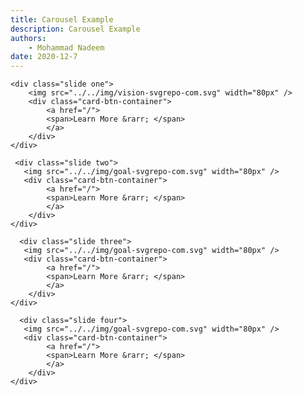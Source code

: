 ```yaml
---
title: Carousel Example
description: Carousel Example
authors:
    - Mohammad Nadeem
date: 2020-12-7
---
```




<div class="carousel_wrapper">

 <div  class="carousel">
    
    <div class="slide one">
        <img src="../../img/vision-svgrepo-com.svg" width="80px" />
        <div class="card-btn-container">
            <a href="/">
            <span>Learn More &rarr; </span>
            </a>
        </div>
    </div>

     <div class="slide two">
       <img src="../../img/goal-svgrepo-com.svg" width="80px" />
       <div class="card-btn-container">
            <a href="/">
            <span>Learn More &rarr; </span>
            </a>
        </div>
    </div>

      <div class="slide three">
       <img src="../../img/goal-svgrepo-com.svg" width="80px" />
       <div class="card-btn-container">
            <a href="/">
            <span>Learn More &rarr; </span>
            </a>
        </div>
    </div>

      <div class="slide four">
       <img src="../../img/goal-svgrepo-com.svg" width="80px" />
       <div class="card-btn-container">
            <a href="/">
            <span>Learn More &rarr; </span>
            </a>
        </div>
    </div>

 </div>

</div>